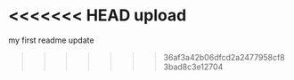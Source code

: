 <<<<<<< HEAD
 upload 
=======
 my first readme 
update
>>>>>>> 36af3a42b06dfcd2a2477958cf83bad8c3e12704
